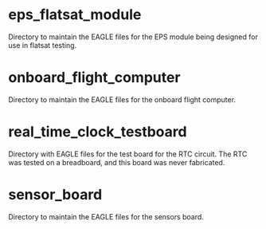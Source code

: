 # eps_flatsat_module
Directory to maintain the EAGLE files for the EPS module being designed for use in flatsat testing.

# onboard_flight_computer
Directory to maintain the EAGLE files for the onboard flight computer.

# real_time_clock_testboard
Directory with EAGLE files for the test board for the RTC circuit. The RTC was tested on a breadboard, and this board was never fabricated.

# sensor_board
Directory to maintain the EAGLE files for the sensors board.
